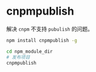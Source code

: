 # cnpmpublish

解决 `cnpm` 不支持 `pubulish` 的问题。

```sh
npm install cnpmpublish -g
```

```sh
cd npm_module_dir
# 发布项目
cnpmpublish
```
